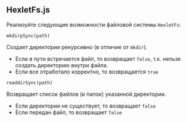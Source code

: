 ## HexletFs.js

Реализуйте следующие возможности файловой системы `HexletFs`:

`mkdirpSync(path)`

Создает директории рекурсивно (в отличие от `mkdir`).

* Если в пути встречается файл, то возвращает `false`, т.к. нельзя создать директорию внутри файла.
* Если все отработало корректно, то возвращается `true`

`readdirSync(path)`

Возвращает список файлов (и папок) указанной директории.

* Если директории не существует, то возвращает `false`
* Если передан файл, то возвращает `false`
